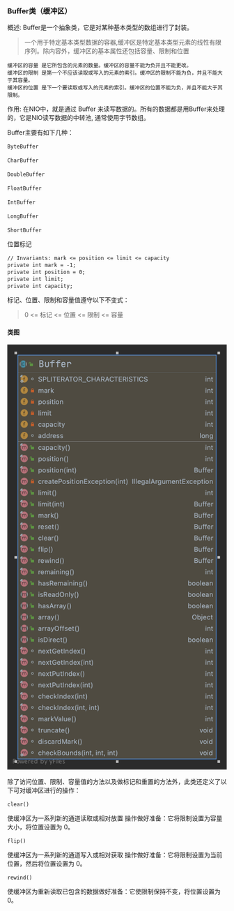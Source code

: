 ### Buffer类（缓冲区）

概述:
Buffer是一个抽象类，它是对某种基本类型的数组进行了封装。
> 一个用于特定基本类型数据的容器,缓冲区是特定基本类型元素的线性有限序列。除内容外，缓冲区的基本属性还包括容量、限制和位置

    缓冲区的容量 是它所包含的元素的数量。缓冲区的容量不能为负并且不能更改。
    缓冲区的限制 是第一个不应该读取或写入的元素的索引。缓冲区的限制不能为负，并且不能大于其容量。
    缓冲区的位置 是下一个要读取或写入的元素的索引。缓冲区的位置不能为负，并且不能大于其限制。

作用: 在NIO中，就是通过 Buffer 来读写数据的。所有的数据都是用Buffer来处理的，它是NIO读写数据的中转池, 通常使用字节数组。

Buffer主要有如下几种：

    ByteBuffer

    CharBuffer

    DoubleBuffer

    FloatBuffer

    IntBuffer

    LongBuffer

    ShortBuffer


位置标记

    // Invariants: mark <= position <= limit <= capacity
    private int mark = -1;
    private int position = 0;
    private int limit;
    private int capacity;

标记、位置、限制和容量值遵守以下不变式：

> 0 <= 标记 <= 位置 <= 限制 <= 容量


#### 类图

![alt 属性文本](Buffer.png)

除了访问位置、限制、容量值的方法以及做标记和重置的方法外，此类还定义了以下可对缓冲区进行的操作：

    clear() 
使缓冲区为一系列新的通道读取或相对放置 操作做好准备：它将限制设置为容量大小，将位置设置为 0。

    flip() 
使缓冲区为一系列新的通道写入或相对获取 操作做好准备：它将限制设置为当前位置，然后将位置设置为 0。

    rewind() 
使缓冲区为重新读取已包含的数据做好准备：它使限制保持不变，将位置设置为 0。

